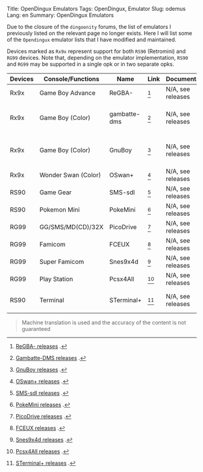 Title: OpenDingux Emulators
Tags: OpenDingux, Emulator
Slug: odemus
Lang: en
Summary: OpenDingux Emulators

Due to the closure of the `dingoonity` forums,
the list of emulators I previously listed on the relevant page no longer exists.
Here I will list some of the `Opendingux` emulator lists that I have modified and maintained.

Devices marked as `Rx9x` represent support for both `RS90` (Retromini) and `RG99` devices.
Note that, depending on the emulator implementation,
`RS90` and `RG99` may be supported in a single opk or in two separate opks.

| Devices | Console/Functions   | Name         | Link     | Documentation     | Notes                             |
| ------- | ------------------- | ------------ | -------- | ----------------- | --------------------------------- |
| Rx9x    | Game Boy Advance    | ReGBA-       | [^regba] | N/A, see releases |                                   |
| Rx9x    | Game Boy (Color)    | gambatte-dms | [^gamba] | N/A, see releases | Better Effects, Worse Performance |
| Rx9x    | Game Boy (Color)    | GnuBoy       | [^gnubo] | N/A, see releases | Worse Effects, Better Performance |
| Rx9x    | Wonder Swan (Color) | OSwan+       | [^oswan] | N/A, see releases |                                   |
| RS90    | Game Gear           | SMS-sdl      | [^smssd] | N/A, see releases | SMS support disabled              |
| RS90    | Pokemon Mini        | PokeMini     | [^pokem] | N/A, see releases |                                   |
| RG99    | GG/SMS/MD(CD)/32X   | PicoDrive    | [^picod] | N/A, see releases | 32X is slow                       |
| RG99    | Famicom             | FCEUX        | [^fceux] | N/A, see releases |                                   |
| RG99    | Super Famicom       | Snes9x4d     | [^snes9] | N/A, see releases | Slow                              |
| RG99    | Play Station        | Pcsx4All     | [^pcsx4] | N/A, see releases | Slow                              |
| RS90    | Terminal            | STerminal+   | [^sterm] | N/A, see releases | RG99 is not yet supported         |

[^regba]: [ReGBA- releases](https://github.com/SnDream/ReGBA-/releases) .
[^gamba]: [Gambatte-DMS releases](https://github.com/SnDream/gambatte-dms/releases) .
[^gnubo]: [GnuBoy releases](https://github.com/SnDream/gnuboy_rs90/releases) .
[^oswan]: [OSwan+ releases](https://github.com/SnDream/pokemini/releases) .
[^smssd]: [SMS-sdl releases](https://github.com/SnDream/sms_sdl_ggonly/releases) .
[^pokem]: [PokeMini releases](https://github.com/SnDream/pokemini/releases) .
[^picod]: [PicoDrive releases](https://github.com/SnDream/picodrive/releases) .
[^fceux]: [FCEUX releases](https://github.com/SnDream/fceux-for-retrogame/releases) .
[^snes9]: [Snes9x4d releases](https://github.com/SnDream/snes9x4d-rg99/releases) .
[^pcsx4]: [Pcsx4All releases](https://github.com/SnDream/pcsx4all_rg99/releases) .
[^sterm]: [STerminal+ releases](https://github.com/SnDream/st-sdl_rs90/releases) .

> Machine translation is used and the accuracy of the content is not guaranteed
